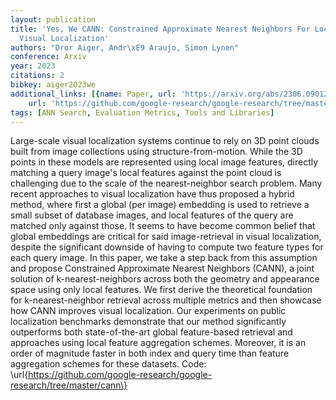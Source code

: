 ```yaml
---
layout: publication
title: 'Yes, We CANN: Constrained Approximate Nearest Neighbors For Local Feature-based
  Visual Localization'
authors: "Dror Aiger, Andr\xE9 Araujo, Simon Lynen"
conference: Arxiv
year: 2023
citations: 2
bibkey: aiger2023we
additional_links: [{name: Paper, url: 'https://arxiv.org/abs/2306.09012'}, {name: Code,
    url: 'https://github.com/google-research/google-research/tree/master/cann'}]
tags: [ANN Search, Evaluation Metrics, Tools and Libraries]
---
```

Large-scale visual localization systems continue to rely on 3D point clouds
built from image collections using structure-from-motion. While the 3D points
in these models are represented using local image features, directly matching a
query image's local features against the point cloud is challenging due to the
scale of the nearest-neighbor search problem. Many recent approaches to visual
localization have thus proposed a hybrid method, where first a global (per
image) embedding is used to retrieve a small subset of database images, and
local features of the query are matched only against those. It seems to have
become common belief that global embeddings are critical for said
image-retrieval in visual localization, despite the significant downside of
having to compute two feature types for each query image. In this paper, we
take a step back from this assumption and propose Constrained Approximate
Nearest Neighbors (CANN), a joint solution of k-nearest-neighbors across both
the geometry and appearance space using only local features. We first derive
the theoretical foundation for k-nearest-neighbor retrieval across multiple
metrics and then showcase how CANN improves visual localization. Our
experiments on public localization benchmarks demonstrate that our method
significantly outperforms both state-of-the-art global feature-based retrieval
and approaches using local feature aggregation schemes. Moreover, it is an
order of magnitude faster in both index and query time than feature aggregation
schemes for these datasets. Code:
\url\{https://github.com/google-research/google-research/tree/master/cann\}